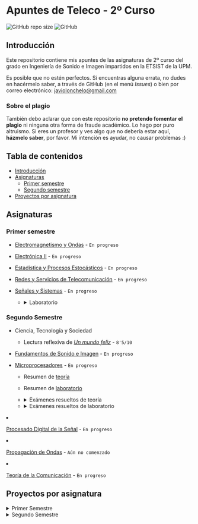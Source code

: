 # Apuntes de Teleco - 2º Curso

![GitHub repo size](https://img.shields.io/github/repo-size/Javiolonchelo/ApuntesTeleco_2?label=Tama%C3%B1o%20del%20repositorio) ![GitHub](https://img.shields.io/github/license/Javiolonchelo/ApuntesTeleco_2?label=Licencia)

## Introducción

Este repositorio contiene mis apuntes de las asignaturas de 2º curso del grado en Ingeniería de Sonido e Imagen impartidos en la ETSIST de la UPM.

Es posible que no estén perfectos. Si encuentras alguna errata, no dudes en hacérmelo saber, a través de GitHub (en el menú _Issues_) o bien por correo electrónico: [javiolonchelo@gmail.com](mailto:javiolonchelo@gmail.com)

### Sobre el plagio

También debo aclarar que con este repositorio **no pretendo fomentar el plagio** ni ninguna otra forma de fraude académico. Lo hago por puro altruismo. Si eres un profesor y ves algo que no debería estar aquí, **házmelo saber**, por favor. Mi intención es ayudar, no causar problemas :)

## Tabla de contenidos

- [Introducción](#introducción)
- [Asignaturas](#asignaturas)
  - [Primer semestre](#primer-semestre)
  - [Segundo semestre](#segundo-semestre)
- [Proyectos por asignatura](#proyectos-por-asignatura)

## Asignaturas

### Primer semestre

- [Electromagnetismo y Ondas](/Primer%20Semestre/Electromagnetismo%20y%20Ondas/Electromagnetismo_y_Ondas.pdf) - `En progreso`

- [Electrónica II](/Primer%20Semestre/Electrónica%20II/Electrónica_II.pdf) - `En progreso`

- [Estadística y Procesos Estocásticos](/Primer%20Semestre/Estadística%20y%20Procesos%20Estocásticos/Estadística_y_Procesos_Estocásticos.pdf) - `En progreso`

- [Redes y Servicios de Telecomunicación](/Primer%20Semestre/Redes%20y%20Servicios%20de%20Telecomunicación/Redes_y_Servicios_de_Telecomunicación.pdf) - `En progreso`

- [Señales y Sistemas](/Primer%20Semestre/Señales%20y%20Sistemas/Señales_y_Sistemas.pdf) - `En progreso`

  - <details>
    <summary>Laboratorio</summary>
    <p>

    - **_NOTA_**: A diferencia de otras personas en esta asignatura, utilizo las **funciones anónimas** de MATLAB porque me facilitan mucho la resolución de las prácticas. Los profesores las dan por válidas (al menos el mío).

    - [Práctica 1](/Primer%20Semestre/Señales%20y%20Sistemas/Prácticas/P1/P1.pdf) - `Calificación: 10/10`
    - [Práctica 2](/Primer%20Semestre/Señales%20y%20Sistemas/Prácticas/P2/P2.pdf) - `Calificación: 10/10`, aunque parece que hay un pequeño fallo en el último ejercicio: Avisaré cuando esté solucionado.
    - Práctica 3 - `5/10`, aunque voy a subir la versión corregida. Me confundí con los coeficientes `a` y `b`.
    </p>
    </details>

### Segundo Semestre

- Ciencia, Tecnología y Sociedad

  - Lectura reflexiva de [_Un mundo feliz_](/Segundo%20Semestre/Ciencia,%20Tecnología%20y%20Sociedad/Libro.pdf) - `8'5/10`

- [Fundamentos de Sonido e Imagen](/Segundo%20Semestre/Fundamentos%20de%20Sonido%20e%20Imagen/Fundamentos_de_Sonido_e_Imagen.pdf) - `En progreso`

- [Microprocesadores](/Segundo%20Semestre/Microprocesadores/Microprocesadores.pdf) - `En progreso`

  - Resumen de [teoría](/Segundo%20Semestre/Microprocesadores/Examenes_resueltos/Teoría/RESUMEN_TEORIA.md)
  - Resumen de [laboratorio](/Segundo%20Semestre/Microprocesadores/Examenes_resueltos/Laboratorio/RESUMEN_LABORATORIO.md)

  - <details>
          <summary>Exámenes resueltos de teoría</summary>
          <p>

    Si quieres comprobar tus ejercicios de lenguaje de ensamble, puedes descargar este [proyecto plantilla](../../eaw/main/Segundo%20Semestre/Microprocesadores/Examenes_resueltos/Teor%C3%ADa/ProyectoPlantilla.7z) y programar en él, pero solo hay un ejercicio funcional ahora mismo. Te recomiendo hacerlos a mano directamente :)

    - [Enero 2020](../../raw/main/Segundo%20Semestre/Microprocesadores/Examenes_resueltos/Teor%C3%ADa/2020_Enero.pdf)
      - Ejercicio 1 - Análisis de lenguaje de ensamble &#x2713;
      - Ejercicio 5 - Periféricos &#x2713;
    - [Enero 2019](../../raw/main/Segundo%20Semestre/Microprocesadores/Examenes_resueltos/Teor%C3%ADa/2019_Enero.pdf)
      - Ejercicio 3 - Mapas de memoria &#x2713;
      - Ejercicio 4 - Interrupciones &#x2713;
      - Ejercicio 5 - Periféricos &#x2713;
    - [Junio 2019](../../raw/main/Segundo%20Semestre/Microprocesadores/Examenes_resueltos/Teor%C3%ADa/2019_Junio.pdf)
      - Ejercicio 1 - Análisis de lenguaje de ensamble &#x2713;
    - [Extraordinaria 2018](../../raw/main/Segundo%20Semestre/Microprocesadores/Examenes_resueltos/Teor%C3%ADa/2018_Extra.pdf)
      - Ejercicio 4 - Interrupciones &#x2713;
    - [Junio 2017](../../raw/main/Segundo%20Semestre/Microprocesadores/Examenes_resueltos/Teor%C3%ADa/2017_Junio.pdf) - Ejercicio 1 - Análisis de lenguaje de ensamble &#x2713; [[código de comprobación]](Segundo%20Semestre/Microprocesadores/Examenes_resueltos/Teor%C3%ADa/2017_Junio_1.s)
      </p>
    </details>

  - <details>
      <summary>Exámenes resueltos de laboratorio</summary>
      <p>

    - [Carpeta plantilla](/Segundo%20Semestre/Microprocesadores/Examenes_resueltos/Laboratorio/CarpetasNecesarias.7z) (descargar y copiar en ella el contenido de cada hito)

    - **2017 Primavera - L1**

      - [Enunciado](/Segundo%20Semestre/Microprocesadores/Examenes_resueltos/Laboratorio/2017_Prim_L1/2017_Prim_L1.pdf)
      - [Hito 1](/Segundo%20Semestre/Microprocesadores/Examenes_resueltos/Laboratorio/2017_Prim_L1/MICR/EX_L1/Hitos/Hito_1/main.cpp) | [Hito 2](/Segundo%20Semestre/Microprocesadores/Examenes_resueltos/Laboratorio/2017_Prim_L1/MICR/EX_L1/Hitos/Hito_2/main.cpp) | [Hito 3](/Segundo%20Semestre/Microprocesadores/Examenes_resueltos/Laboratorio/2017_Prim_L1/MICR/EX_L1/Hitos/Hito_3/main.cpp)

    - **2017 Primavera - L2**

      - [Enunciado](/Segundo%20Semestre/Microprocesadores/Examenes_resueltos/Laboratorio/Laboratorio/2017_Prim_L2/2017_Prim_L2.pdf)
      - [Hito 1](/Segundo%20Semestre/Microprocesadores/Examenes_resueltos/Laboratorio/2017_Prim_L2/MICR/EX_L2/Hitos/Hito_1/main.cpp) | [Hito 2](/Segundo%20Semestre/Microprocesadores/Examenes_resueltos/Laboratorio/2017_Prim_L2/MICR/EX_L2/Hitos/Hito_2/main.cpp) | [Hito 3](/Segundo%20Semestre/Microprocesadores/Examenes_resueltos/Laboratorio/2017_Prim_L2/MICR/EX_L2/Hitos/Hito_3/main.cpp)

    - **2017 Otoño - L1**

      - [Enunciado](/Segundo%20Semestre/Microprocesadores/Examenes_resueltos/Laboratorio/2017_Oto_L1_UsandoPlantilla/2017_Oto_L1.pdf)

      - Solución 1 (usando la plantilla de 2021) - [Hito 1](/Segundo%20Semestre/Microprocesadores/Examenes_resueltos/Laboratorio/2017_Oto_L1_UsandoPlantilla/MICR/EX_L1/Hitos/Hito_1/main.cpp) | [Hito 2](/Segundo%20Semestre/Microprocesadores/Examenes_resueltos/Laboratorio/2017_Oto_L1_UsandoPlantilla/MICR/EX_L1/Hitos/Hito_2/main.cpp) | [Hito 3](/Segundo%20Semestre/Microprocesadores/Examenes_resueltos/Laboratorio/2017_Oto_L1_UsandoPlantilla/MICR/EX_L1/Hitos/Hito_3/main.cpp)
        > **¡No recomendable!** Sin cambiar nada de la plantilla, se hace muchísimo más difícil que los otros exámenes. Si lo quieres intentar, procura definir los LEDs como `DigitalOut`, en lugar de `BusOut`. Probablemente, era distinto en 2017. _(MODA reference jsjsjjsjsjs)_

    - **2018 Otoño - L1**

      - [Enunciado](/Segundo%20Semestre/Microprocesadores/Examenes_resueltos/Laboratorio/2018_Oto_L1/2018_Oto_L1.pdf)
      - [Hito 1](/Segundo%20Semestre/Microprocesadores/Examenes_resueltos/Laboratorio/2018_Oto_L1/MICR/EX_L1/Hitos/Hito_1/main.cpp) | [Hito 2](/Segundo%20Semestre/Microprocesadores/Examenes_resueltos/Laboratorio/2018_Oto_L1/MICR/EX_L1/Hitos/Hito_2/main.cpp) | [Hito 3](/Segundo%20Semestre/Microprocesadores/Examenes_resueltos/Laboratorio/2018_Oto_L1/MICR/EX_L1/Hitos/Hito_3/main.cpp)

    - **2018 Primavera - L1**

      - [Enunciado](/Segundo%20Semestre/Microprocesadores/Examenes_resueltos/Laboratorio/2018_Prim_L1/2018_Prim_L1.pdf)

      - Solución 1 - [Hito 1](/Segundo%20Semestre/Microprocesadores/Examenes_resueltos/Laboratorio/2018_Prim_L1/MICR/EX_L1/Hitos/Hito_1/main.cpp) | [Hito 2](/Segundo%20Semestre/Microprocesadores/Examenes_resueltos/Laboratorio/2018_Prim_L1/MICR/EX_L1/Hitos/Hito_2/main.cpp) | [Hito 3](/Segundo%20Semestre/Microprocesadores/Examenes_resueltos/Laboratorio/2018_Prim_L1/MICR/EX_L1/Hitos/Hito_3/main.cpp)
      - Solución 2 - [Hito 1](/Segundo%20Semestre/Microprocesadores/Examenes_resueltos/Laboratorio/2018_Prim_L1__2/MICR/EX_L1/Hitos/Hito_1/main.cpp) | [Hito 2](/Segundo%20Semestre/Microprocesadores/Examenes_resueltos/Laboratorio/2018_Prim_L1__2/MICR/EX_L1/Hitos/Hito_2/main.cpp) | [Hito 3](/Segundo%20Semestre/Microprocesadores/Examenes_resueltos/Laboratorio/2018_Prim_L1__2/MICR/EX_L1/Hitos/Hito_3/main.cpp)

    - **2019 Otoño - L1**

      - [Enunciado](/Segundo%20Semestre/Microprocesadores/Examenes_resueltos/Laboratorio/2019_Oto_L1/2019_Oto_L1.pdf)
      - [Hito 1](/Segundo%20Semestre/Microprocesadores/Examenes_resueltos/Laboratorio/2019_Oto_L1/MICR/EX_L1/Hitos/Hito_1/main.cpp) | [Hito 2](/Segundo%20Semestre/Microprocesadores/Examenes_resueltos/Laboratorio/2019_Oto_L1/MICR/EX_L1/Hitos/Hito_2/main.cpp) | [Hito 3](/Segundo%20Semestre/Microprocesadores/Examenes_resueltos/Laboratorio/2019_Oto_L1/MICR/EX_L1/Hitos/Hito_3/main.cpp)

    - **2020 Otoño - L1**

      - [Enunciado](/Segundo%20Semestre/Microprocesadores/Examenes_resueltos/Laboratorio/2020_Oto_L1/2020_Oto_L1.pdf)
      - [Hito 1](/Segundo%20Semestre/Microprocesadores/Examenes_resueltos/Laboratorio/2020_Oto_L1/MICR/EX_L1/Hitos/Hito_1/main.cpp) | [Hito 2](/Segundo%20Semestre/Microprocesadores/Examenes_resueltos/Laboratorio/2020_Oto_L1/MICR/EX_L1/Hitos/Hito_2/main.cpp) | [Hito 3](/Segundo%20Semestre/Microprocesadores/Examenes_resueltos/Laboratorio/2020_Oto_L1/MICR/EX_L1/Hitos/Hito_3/main.cpp)

            </p>

        </details>

- [Procesado Digital de la Señal](/Segundo%20Semestre/Procesado%20Digital%20de%20la%20Señal/Procesado_Digital_de_la_Señal.pdf) - `En progreso`

- [Propagación de Ondas](/Segundo%20Semestre/Propagación%20de%20Ondas/Propagación_de_Ondas.pdf) - `Aún no comenzado`

- [Teoría de la Comunicación](/Segundo%20Semestre/Teoría%20de%20la%20Comunicación/Teoría_de_la_Comunicación.pdf) - `En progreso`

## Proyectos por asignatura

<details>
  <summary>Primer Semestre</summary>
<p>

- [Electromagnetismo y Ondas](https://github.com/Javiolonchelo/ApuntesTeleco_2/projects/1)

- [Electrónica II](https://github.com/Javiolonchelo/ApuntesTeleco_2/projects/2)

- [Estadística y Procesos Estocásticos](https://github.com/Javiolonchelo/ApuntesTeleco_2/projects/5)

- [Redes y Servicios de Telecomunicación](https://github.com/Javiolonchelo/ApuntesTeleco_2/projects/6)

- [Señales y Sistemas](https://github.com/Javiolonchelo/ApuntesTeleco_2/projects/7)

---

</p>
</details>

<details>
  <summary>Segundo Semestre</summary>
<p>
  
* [Ciencia, Tecnología y Sociedad](https://github.com/Javiolonchelo/ApuntesTeleco_2/projects/4)

- [Fundamentos de Sonido e Imagen](https://github.com/Javiolonchelo/ApuntesTeleco_2/projects/8)

- [Microprocesadores](https://github.com/Javiolonchelo/ApuntesTeleco_2/projects/9)

- [Procesado Digital de la Señal](https://github.com/Javiolonchelo/ApuntesTeleco_2/projects/10)

- [Propagación de Ondas](https://github.com/Javiolonchelo/ApuntesTeleco_2/projects/11)

- [Teoría de la Comunicación](https://github.com/Javiolonchelo/ApuntesTeleco_2/projects/12)

---

</p>
</details>

<br>
